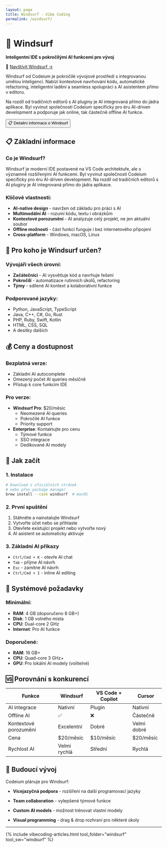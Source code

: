 ```yaml
---
layout: page
title: Windsurf - Vibe Coding
permalink: /windsurf/
---
```



# 🌊 Windsurf

**Inteligentní IDE s pokročilými AI funkcemi pro vývoj**

🔗 [Navštívit Windsurf →](https://codeium.com/windsurf)

Windsurf od Codeium je pokročilé vývojové prostředí s integrovanou umělou inteligencí. Nabízí kontextové navrhování kódu, automatické refactoring, inteligentní ladění a seamless spolupráci s AI asistentem přímo v editoru.

Na rozdíl od tradičních editorů s AI pluginy je AI integrovaná přímo do jádra aplikace. Byl vyvinut společností Codeium specificky pro éru AI-driven development a podporuje jak online, tak částečně offline AI funkce.

<div class="vibecoding-details">
  <button class="vibecoding-toggle collapsed" onclick="toggleDetails(this)">
    📋 Detailní informace o Windsurf
  </button>
  <div class="vibecoding-content" markdown="1">

## 📋 Základní informace

### Co je Windsurf?
Windsurf je moderní IDE postavené na VS Code architektuře, ale s významně rozšířenými AI funkcemi. Byl vyvinut společností Codeium specificky pro éru AI-driven development. Na rozdíl od tradičních editorů s AI pluginy je AI integrovaná přímo do jádra aplikace.

### Klíčové vlastnosti:
- **AI-native design** - navržen od základu pro práci s AI
- **Multimodální AI** - rozumí kódu, textu i obrázkům
- **Kontextové porozumění** - AI analyzuje celý projekt, ne jen aktuální soubor
- **Offline možnosti** - část funkcí funguje i bez internetového připojení
- **Cross-platform** - Windows, macOS, Linux

## 🎯 Pro koho je Windsurf určen?

### Vývojáři všech úrovní:
- **Začátečníci** - AI vysvětluje kód a navrhuje řešení
- **Pokročilí** - automatizace rutinních úkolů, refactoring
- **Týmy** - sdílené AI kontext a kolaborativní funkce

### Podporované jazyky:
- Python, JavaScript, TypeScript
- Java, C++, C#, Go, Rust
- PHP, Ruby, Swift, Kotlin
- HTML, CSS, SQL
- A desítky dalších

## 💰 Ceny a dostupnost

### Bezplatná verze:
- Základní AI autocomplete
- Omezený počet AI queries měsíčně
- Přístup k core funkcím IDE

### Pro verze:
- **Windsurf Pro**: $20/měsíc
  - Neomezené AI queries
  - Pokročilé AI funkce
  - Priority support
- **Enterprise**: Kontaktujte pro cenu
  - Týmové funkce
  - SSO integrace
  - Dedikované AI modely

## 🚀 Jak začít

### 1. Instalace
```bash
# Download z oficiálních stránek
# nebo přes package manager
brew install --cask windsurf  # macOS
```

### 2. První spuštění
1. Stáhněte a nainstalujte Windsurf
2. Vytvořte účet nebo se přihlaste
3. Otevřete existující projekt nebo vytvořte nový
4. AI asistent se automaticky aktivuje

### 3. Základní AI příkazy
- `Ctrl/Cmd + K` - otevře AI chat
- `Tab` - přijme AI návrh
- `Esc` - zamítne AI návrh
- `Ctrl/Cmd + I` - inline AI editing

## 🔧 Systémové požadavky

### Minimální:
- **RAM**: 4 GB (doporučeno 8 GB+)
- **Disk**: 1 GB volného místa
- **CPU**: Dual-core 2 GHz
- **Internet**: Pro AI funkce

### Doporučené:
- **RAM**: 16 GB+
- **CPU**: Quad-core 3 GHz+
- **GPU**: Pro lokální AI modely (volitelné)

## 🆚 Porovnání s konkurencí

| Funkce | Windsurf | VS Code + Copilot | Cursor |
|--------|----------|-------------------|---------|
| AI integrace | Nativní | Plugin | Nativní |
| Offline AI | ✅ | ❌ | Částečně |
| Kontextové porozumění | Excelentní | Dobré | Velmi dobré |
| Cena | $20/měsíc | $10/měsíc | $20/měsíc |
| Rychlost AI | Velmi rychlá | Střední | Rychlá |

## 🔮 Budoucí vývoj

Codeium plánuje pro Windsurf:
- **Vícejazyčná podpora** - rozšíření na další programovací jazyky
- **Team collaboration** - vylepšené týmové funkce
- **Custom AI models** - možnost trénovat vlastní modely
- **Visual programming** - drag & drop rozhraní pro některé úkoly

  </div>
</div>

<hr>

{% include vibecoding-articles.html tool_folder="windsurf" tool_sw="windsurf" %}